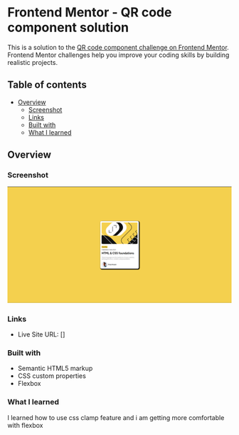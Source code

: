 # Frontend Mentor - QR code component solution

This is a solution to the [QR code component challenge on Frontend Mentor](https://www.frontendmentor.io/challenges/qr-code-component-iux_sIO_H). Frontend Mentor challenges help you improve your coding skills by building realistic projects. 

## Table of contents

- [Overview](#overview)
  - [Screenshot](#screenshot)
  - [Links](#links)
  - [Built with](#built-with)
  - [What I learned](#what-i-learned)
## Overview

### Screenshot

![](./screenshot.png)

### Links

- Live Site URL: []

### Built with

- Semantic HTML5 markup
- CSS custom properties
- Flexbox

### What I learned

I learned how to use css clamp feature and i am getting more comfortable with flexbox


